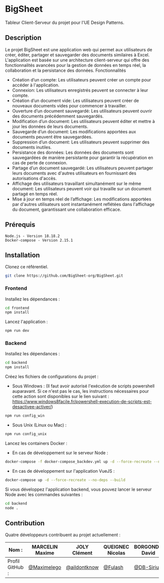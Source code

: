 # BigSheet

Tableur Client-Serveur du projet pour l'UE Design Patterns.

## Description

Le projet BigSheet est une application web qui permet aux utilisateurs de créer, éditer, partager et sauvegarder des documents similaires à Excel. L'application est basée sur une architecture client-serveur qui offre des fonctionnalités avancées pour la gestion de données en temps réel, la collaboration et la persistance des données.
Fonctionnalités

- Création d’un compte: Les utilisateurs peuvent créer un compte pour accéder à l'application.
- Connexion: Les utilisateurs enregistrés peuvent se connecter à leur compte.
- Création d’un document vide: Les utilisateurs peuvent créer de nouveaux documents vides pour commencer à travailler.
- Ouverture d’un document sauvegardé: Les utilisateurs peuvent ouvrir des documents précédemment sauvegardés.
- Modification d’un document: Les utilisateurs peuvent éditer et mettre à jour les données de leurs documents.
- Sauvegarde d’un document: Les modifications apportées aux documents peuvent être sauvegardées.
- Suppression d’un document: Les utilisateurs peuvent supprimer des documents inutiles.
- Persistance des données: Les données des documents sont sauvegardées de manière persistante pour garantir la récupération en cas de perte de connexion.
- Partage d’un document sauvegardé: Les utilisateurs peuvent partager leurs documents avec d'autres utilisateurs en fournissant des autorisations d'accès.
- Affichage des utilisateurs travaillant simultanément sur le même document: Les utilisateurs peuvent voir qui travaille sur un document partagé en temps réel.
- Mise à jour en temps réel de l’affichage: Les modifications apportées par d'autres utilisateurs sont instantanément reflétées dans l'affichage du document, garantissant une collaboration efficace.

## Prérequis
```
Node.js - Version 18.18.2
Docker-compose - Version 2.15.1
```

## Installation
Clonez ce référentiel.

```bash
git clone https://github.com/BigSheet-org/BigSheet.git
```

### Frontend

Installez les dépendances :
```bash
cd frontend
npm install
```

Lancez l'application :

```bash
npm run dev
```

### Backend

Installez les dépendances :
```bash
cd backend
npm install
```

Créez les fichiers de configurations du projet :

- Sous Windows : (Il faut avoir autorisé l'exécution de scripts powershell auparavant. Si ce n'est pas le cas, les instructions nécessaires pour cette action sont disponibles sur le lien suivant : https://www.windows8facile.fr/powershell-execution-de-scripts-est-desactivee-activer/)
```bash
npm run config_win
```

- Sous Unix (Linux ou Mac) :
```bash
npm run config_unix
```

Lancez les containers Docker : 

- En cas de développement sur le serveur Node : 
```bash
docker-compose -f docker-compose_backdev.yml up -d --force-recreate --no-deps --build
```

- En cas de développement sur l'application VueJS : 
```bash
docker-compose up -d --force-recreate --no-deps --build
```

Si vous développez l'application backend, vous pouvez lancer le serveur Node avec les commandes suivantes : 
```bash
cd backend
node .
```

## Contribution

Quatre développeurs contribuent au projet actuellement : 

| Nom :           | MARCELIN Maxime                                   | JOLY Clément                                     | QUEIGNEC Nicolas                                 | BORGONDO David                                     |
| --------------- | ------------------------------------------------- | ------------------------------------------------ | ------------------------------------------------ | ------------------------------------------------ |
| Profil GitHub : | [@Maximelego](https://github.com/Maximelego)      | [@aildontknow](https://github.com/@aildontknow)  | [@Fulash](https://github.com/QUEIGNEC) |   [@DB-Sirius](https://github.com/DB-Sirius) | 